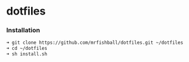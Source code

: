 # dotfiles

### Installation

```bash
➜ git clone https://github.com/mrfishball/dotfiles.git ~/dotfiles
➜ cd ~/dotfiles
➜ sh install.sh
```
